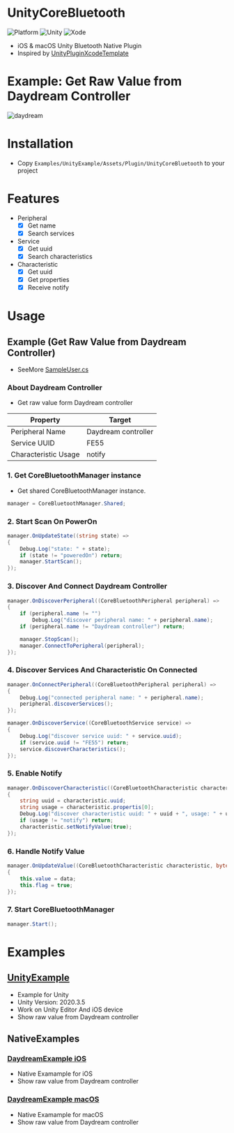 # UnityCoreBluetooth
![Platform](https://img.shields.io/badge/platform-%20iOS%20%7C%20macOS%20-lightgrey.svg)
![Unity](https://img.shields.io/badge/unity-2020-green.svg)
![Xode](https://img.shields.io/badge/xcode-xcode12-green.svg)

* iOS & macOS Unity Bluetooth Native Plugin
* Inspired by [UnityPluginXcodeTemplate](https://github.com/fuziki/UnityPluginXcodeTemplate)

# Example: Get Raw Value from Daydream Controller

![daydream](docs/videos/daydream.gif)  

# Installation
* Copy `Examples/UnityExample/Assets/Plugin/UnityCoreBluetooth` to your project

# Features
- Peripheral
  - [x] Get name
  - [x] Search services
- Service
  - [x] Get uuid
  - [x] Search characteristics
- Characteristic
  - [x] Get uuid
  - [x] Get properties
  - [x] Receive notify
  
# Usage
## Example (Get Raw Value from Daydream Controller)

* SeeMore [SampleUser.cs](Examples/UnityExample/Assets/Scripts/SampleUser.cs)

### About Daydream Controller

* Get raw value form Daydream controller

| Property | Target |
|--|--|
| Peripheral Name | Daydream controller |
| Service UUID | FE55 |
| Characteristic Usage | notify |

### 1. Get CoreBluetoothManager instance

* Get shared CoreBluetoothManager instance.

```c#
manager = CoreBluetoothManager.Shared;
```

### 2. Start Scan On PowerOn

```c#
manager.OnUpdateState((string state) =>
{
    Debug.Log("state: " + state);
    if (state != "poweredOn") return;
    manager.StartScan();
});
```

### 3. Discover And Connect Daydream Controller

```c#
manager.OnDiscoverPeripheral((CoreBluetoothPeripheral peripheral) =>
{
    if (peripheral.name != "")
        Debug.Log("discover peripheral name: " + peripheral.name);
    if (peripheral.name != "Daydream controller") return;

    manager.StopScan();
    manager.ConnectToPeripheral(peripheral);
});
```

### 4. Discover Services And Characteristic On Connected

```c#
manager.OnConnectPeripheral((CoreBluetoothPeripheral peripheral) =>
{
    Debug.Log("connected peripheral name: " + peripheral.name);
    peripheral.discoverServices();
});

manager.OnDiscoverService((CoreBluetoothService service) =>
{
    Debug.Log("discover service uuid: " + service.uuid);
    if (service.uuid != "FE55") return;
    service.discoverCharacteristics();
});
```

### 5.  Enable Notify

```c#
manager.OnDiscoverCharacteristic((CoreBluetoothCharacteristic characteristic) =>
{
    string uuid = characteristic.uuid;
    string usage = characteristic.propertis[0];
    Debug.Log("discover characteristic uuid: " + uuid + ", usage: " + usage);
    if (usage != "notify") return;
    characteristic.setNotifyValue(true);
});
```

### 6.  Handle Notify Value

```c#
manager.OnUpdateValue((CoreBluetoothCharacteristic characteristic, byte[] data) =>
{
    this.value = data;
    this.flag = true;
});
```

### 7.  Start CoreBluetoothManager

```c#
manager.Start();
```

# Examples
## [UnityExample](Examples/UnityExample)
* Example for Unity
* Unity Version: 2020.3.5
* Work on Unity Editor And iOS device
* Show raw value from Daydream controller

## NativeExamples
### [DaydreamExample iOS](Examples/NativeExamples/DaydreamExample%20iOS)
* Native Examample for iOS
* Show raw value from Daydream controller

### [DaydreamExample macOS](Examples/NativeExamples/DaydreamExample%20macOS)
* Native Examample for macOS
* Show raw value from Daydream controller
